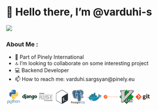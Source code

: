 <h1>👋 Hello there, I’m @varduhi-s</h1>
<div>
  <img src="https://pinely.eu/_next/image?url=https%3A%2F%2Fpinely-strapi-files.s3.eu-west-3.amazonaws.com%2Flogo_0bda874db4.png&w=128&q=75">
</div>
  <div>
    <h3>About Me :</h3>
    <ul>
      <li>👾 Part of Pinely International</li>
      <li>🔝 I’m looking to collaborate on some interesting project</li>
      <li>💻  Backend Developer</li>
      <li>📫 How to reach me: varduhi.sargsyan@pinely.eu</li>
    </ul>
    <div>
      <img src="https://github.com/devicons/devicon/blob/master/icons/python/python-original-wordmark.svg" title="Python" alt="Python" width="40" height="40"/> 
      <img src="https://github.com/devicons/devicon/blob/master/icons/django/django-plain-wordmark.svg"  title="Django" alt="Django" width="40" height="40"/>
      <img src="https://github.com/devicons/devicon/blob/master/icons/djangorest/djangorest-plain.svg" title="DjangoREST" alt="DjangoREST" width="40" height="40"/> 
      <img src="https://github.com/devicons/devicon/blob/master/icons/bash/bash-plain.svg"   title="bash" alt="bash" width="40" height="40"/>
      <img src="https://github.com/devicons/devicon/blob/master/icons/postgresql/postgresql-original-wordmark.svg"  title="PostgreSQL" alt="PostgreSQL" width="40" height="40"/>
      <img src="https://github.com/devicons/devicon/blob/master/icons/docker/docker-original.svg"  title="Docker" alt="Docker" width="40" height="40"/> 
      <img src="https://github.com/devicons/devicon/blob/master/icons/postman/postman-original-wordmark.svg"  title="postman" alt="postman" width="40" height="40"/> 
      <img src="https://github.com/devicons/devicon/blob/master/icons/vim/vim-original.svg" title="VIM" alt="VIM" width="40" height="40"/> 
      <img src="https://github.com/devicons/devicon/blob/master/icons/git/git-original-wordmark.svg" title="Git" alt="Git" width="40" height="40"/>
    </div>
